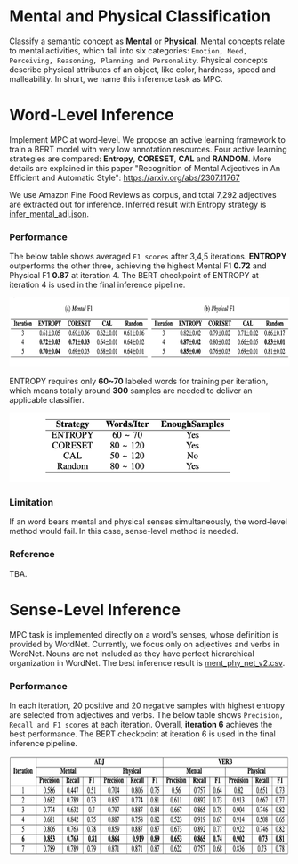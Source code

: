 # Mental and Physical Classification

Classify a semantic concept as **Mental** or **Physical**. Mental concepts relate to mental activities, which fall into six categories: `Emotion, Need, Perceiving, Reasoning, Planning and Personality`. Physical concepts describe physical attributes of an object, like color, hardness, speed and malleability. In short, we name this inference task as MPC.

# Word-Level Inference

Implement MPC at word-level. We propose an active learning framework to train a BERT model with very low annotation resources. Four active learning strategies are compared: **Entropy**, **CORESET**, **CAL** and **RANDOM**. More details are explained in this paper "Recognition of Mental Adjectives in An Efficient and Automatic Style": <https://arxiv.org/abs/2307.11767>

We use Amazon Fine Food Reviews as corpus, and total 7,292 adjectives are extracted out for inference. Inferred result with Entropy strategy is [infer_mental_adj.json](infer_mental_adj.json).

### Performance

The below table shows averaged `F1 scores` after 3,4,5 iterations. **ENTROPY** outperforms the other three, achieving the highest Mental F1 **0.72** and Physical F1 **0.87** at iteration 4. The BERT checkpoint of ENTROPY at iteration 4 is used in the final inference pipeline.

<img src="docs/mpc_lexical_result.png" width = 1400 height = 125>

ENTROPY requires only **60~70** labeled words for training per iteration, which means totally around **300** samples are needed to deliver an applicable classifier.

<img src="docs/mpc_word_anno_cnt.png" width = 469 height = 125>

### Limitation

If an word bears mental and physical senses simultaneously, the word-level method would fail. In this case, sense-level method is needed.

### Reference

TBA.

# Sense-Level Inference

MPC task is implemented directly on a word's senses, whose definition is provided by WordNet. Currently, we focus only on adjectives and verbs in WordNet. Nouns are not included as they have perfect hierarchical organization in WordNet. The best inference result is [ment_phy_net_v2.csv](sense_level/ment_phy_net_v2.csv).

### Performance
In each iteration, 20 positive and 20 negative samples with highest entropy are selected from adjectives and verbs. The below table shows `Precision, Recall and F1 scores` at each iteration. Overall, **iteration 6** achieves the best performance. The BERT checkpoint at iteration 6 is used in the final inference pipeline.

<img src="docs/mpc_sense_result.png" width = 1400 height = 180>

